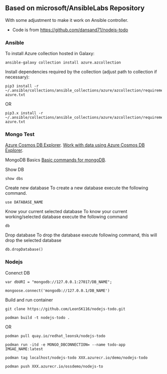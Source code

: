 ## Based on microsoft/AnsibleLabs Repository
With some adjustment to make it work on Ansible controller.

- Code is from https://github.com/dansand71/nodejs-todo

### Ansible
To install Azure collection hosted in Galaxy:

```
ansible-galaxy collection install azure.azcollection
```

Install dependencies required by the collection (adjust path to collection if necessary):

```
pip3 install -r ~/.ansible/collections/ansible_collections/azure/azcollection/requirements-azure.txt
```
OR

```
pip3.x install -r ~/.ansible/collections/ansible_collections/azure/azcollection/requirements-azure.txt
```


### Mongo Test
[Azure Cosmos DB Explorer](https://cosmos.azure.com/).
[Work with data using Azure Cosmos DB Explorer](https://learn.microsoft.com/en-us/azure/cosmos-db/data-explorer).

MongoDB Basics 
[Basic commands for mongoDB](https://blog.e-zest.com/basic-commands-for-mongodb).

Show DB
```
show dbs
```

Create new database
To create a new database execute the following command.
```
use DATABASE_NAME
```


Know your current selected database
To know your current working/selected database execute the following command
```
db
```

Drop database
To drop the database execute following command, this will drop the selected database
```
db.dropDatabase()
```


### Nodejs
Conenct DB
```
var dbURI = "mongodb://127.0.0.1:27017/DB_NAME";
```

```
mongoose.connect('mongodb://127.0.0.1/DB_NAME')
```


Build and run container
```
git clone https://github.com/LeonSK116/nodejs-todo.git
```
```
podman build -t nodejs-todo .
```
OR
```
podman pull quay.io/redhat_leonsk/nodejs-todo
```
```
podman run -itd -e MONGO_DBCONNECTION= --name todo-app IMGAE_NAME:latest
```
```
podman tag localhost/nodejs-todo XXX.azurecr.io/demo/nodejs-todo
```
```
podman push XXX.azurecr.io/ossdemo/nodejs-to
```
